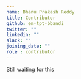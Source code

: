 ```yaml
---
name: Bhanu Prakash Reddy
title: Contributor
github: em-tpt-bbandi
twitter: ""
linkedin: ""
slack: ""
joining_date: ""
role : contributor
---
```


Still waiting for this
